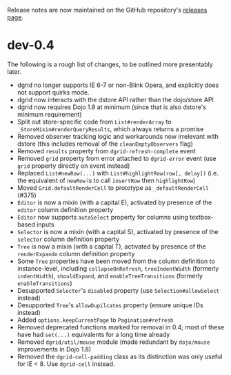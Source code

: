 Release notes are now maintained on the GitHub repository's
[releases page](https://github.com/SitePen/dgrid/releases).

# dev-0.4

The following is a rough list of changes, to be outlined more presentably later.

* dgrid no longer supports IE 6-7 or non-Blink Opera, and explicitly does not support quirks mode.
* dgrid now interacts with the dstore API rather than the dojo/store API
* dgrid now requires Dojo 1.8 at minimum (since that is also dstore's minimum requirement)
* Split out store-specific code from `List#renderArray` to
  `_StoreMixin#renderQueryResults`, which always returns a promise
* Removed observer tracking logic and workarounds now irrelevant with dstore
  (this includes removal of the `cleanEmptyObservers` flag)
* Removed `results` property from `dgrid-refresh-complete` event
* Removed `grid` property from error attached to `dgrid-error` event
  (use `grid` property directly on event instead)
* Replaced `List#newRow(...)` with `List#highlightRow(row[, delay])`
  (i.e. the equivalent of `newRow` is to call `insertRow` then `highlightRow`)
* Moved `Grid.defaultRenderCell` to prototype as `_defaultRenderCell` (#375)
* `Editor` is now a mixin (with a capital E), activated by presence of the `editor` column definition property
* `Editor` now supports `autoSelect` property for columns using textbox-based inputs
* `Selector` is now a mixin (with a capital S), activated by presence of the `selector` column definition property
* `Tree` is now a mixin (with a capital T), activated by presence of the `renderExpando` column definition property
* Some `Tree` properties have been moved from the column definition to instance-level,
  including `collapseOnRefresh`, `treeIndentWidth` (formerly `indentWidth`), `shouldExpand`,
  and `enableTreeTransitions` (formerly `enableTransitions`)
* Desupported `Selector`'s `disabled` property (use `Selection#allowSelect` instead)
* Desupported `Tree`'s `allowDupilcates` property (ensure unique IDs instead)
* Added `options.keepCurrentPage` to `Pagination#refresh`
* Removed deprecated functions marked for removal in 0.4; most of these have had
  `set(...)` equivalents for a long time already
* Removed `dgrid/util/mouse` module (made redundant by `dojo/mouse` improvements in Dojo 1.8)
* Removed the `dgrid-cell-padding` class as its distinction was only useful for IE < 8.
  Use `dgrid-cell` instead.
